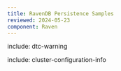 ```yaml
---
title: RavenDB Persistence Samples
reviewed: 2024-05-23
component: Raven
---
```


include: dtc-warning

include: cluster-configuration-info
